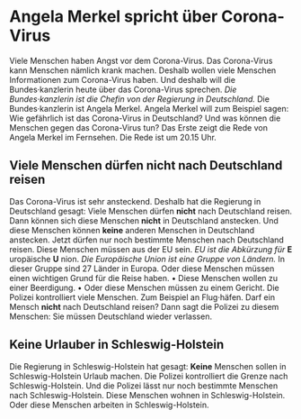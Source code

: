 # Angela Merkel spricht über Corona-Virus

Viele Menschen haben Angst vor dem Corona-Virus. Das Corona-Virus kann Menschen nämlich krank machen. Deshalb wollen viele Menschen Informationen zum Corona-Virus haben. Und deshalb will die Bundes·kanzlerin heute über das Corona-Virus sprechen. 
*Die Bundes·kanzlerin ist die Chefin von der Regierung in Deutschland.* Die Bundes·kanzlerin ist Angela Merkel. Angela Merkel will zum Beispiel sagen: Wie gefährlich ist das Corona-Virus in Deutschland? Und was können die Menschen gegen das Corona-Virus tun? Das Erste zeigt die Rede von Angela Merkel im Fernsehen. Die Rede ist um 20.15 Uhr. 

## Viele Menschen dürfen nicht nach Deutschland reisen
Das Corona-Virus ist sehr ansteckend. Deshalb hat die Regierung in Deutschland gesagt: Viele Menschen dürfen **nicht** nach Deutschland reisen. Dann können sich diese Menschen **nicht** in Deutschland anstecken. Und diese Menschen können **keine** anderen Menschen in Deutschland anstecken. 
Jetzt dürfen nur noch bestimmte Menschen nach Deutschland reisen. Diese Menschen müssen aus der EU sein. 
*EU ist die Abkürzung für* **E** uropäische **U** nion. 
*Die Europäische Union ist eine Gruppe von Ländern.* In dieser Gruppe sind 27 Länder in Europa. Oder diese Menschen müssen einen wichtigen Grund für die Reise haben. • Diese Menschen wollen zu einer Beerdigung. • Oder diese Menschen müssen zu einem Gericht. 
Die Polizei kontrolliert viele Menschen. Zum Beispiel an Flug·häfen. Darf ein Mensch **nicht** nach Deutschland reisen? Dann sagt die Polizei zu diesem Menschen: Sie müssen Deutschland wieder verlassen. 

## Keine Urlauber in Schleswig-Holstein
Die Regierung in Schleswig-Holstein hat gesagt: 
**Keine** Menschen sollen in Schleswig-Holstein Urlaub machen. Die Polizei kontrolliert die Grenze nach Schleswig-Holstein. Und die Polizei lässt nur noch bestimmte Menschen nach Schleswig-Holstein. Diese Menschen wohnen in Schleswig-Holstein. Oder diese Menschen arbeiten in Schleswig-Holstein. 
